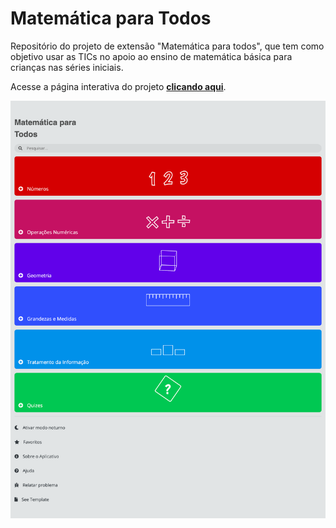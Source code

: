 # Matemática para Todos
Repositório do projeto de extensão "Matemática para todos", que tem como objetivo usar as TICs no apoio ao ensino de matemática básica para crianças nas séries iniciais.

Acesse a página interativa do projeto [**clicando aqui**](vitutiv.github.io/matematica-para-todos).

![Imagem da tela principal do aplicativo](img/index.png)
